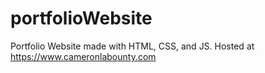 # portfolioWebsite
Portfolio Website made with HTML, CSS, and JS. Hosted at https://www.cameronlabounty.com

